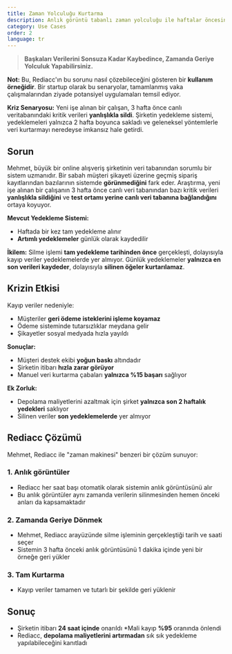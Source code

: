 ```yaml
---
title: Zaman Yolculuğu Kurtarma
description: Anlık görüntü tabanlı zaman yolculuğu ile haftalar öncesinden yanlışlıkla silinen verileri kurtarın.
category: Use Cases
order: 2
language: tr
---
```


> **Başkaları Verilerini Sonsuza Kadar Kaybedince, Zamanda Geriye Yolculuk Yapabilirsiniz.**

**Not:** Bu, Rediacc'ın bu sorunu nasıl çözebileceğini gösteren bir **kullanım örneğidir**. Bir startup olarak bu senaryolar, tamamlanmış vaka çalışmalarından ziyade potansiyel uygulamaları temsil ediyor.

**Kriz Senaryosu:** Yeni işe alınan bir çalışan, 3 hafta önce canlı veritabanındaki kritik verileri **yanlışlıkla sildi**. Şirketin yedekleme sistemi, yedeklemeleri yalnızca 2 hafta boyunca sakladı ve geleneksel yöntemlerle veri kurtarmayı neredeyse imkansız hale getirdi.

## Sorun

Mehmet, büyük bir online alışveriş şirketinin veri tabanından sorumlu bir sistem uzmanıdır. Bir sabah müşteri şikayeti üzerine geçmiş sipariş kayıtlarından bazılarının sistemde **görünmediğini** fark eder. Araştırma, yeni işe alınan bir çalışanın 3 hafta önce canlı veri tabanından bazı kritik verileri **yanlışlıkla sildiğini** ve **test ortamı yerine canlı veri tabanına bağlandığını** ortaya koyuyor.

**Mevcut Yedekleme Sistemi:** 
* Haftada bir kez tam yedekleme alınır 
* **Artımlı yedeklemeler** günlük olarak kaydedilir

**İkilem:** Silme işlemi **tam yedekleme tarihinden önce** gerçekleşti, dolayısıyla kayıp veriler yedeklemelerde yer almıyor. Günlük yedeklemeler **yalnızca en son verileri kaydeder**, dolayısıyla **silinen öğeler kurtarılamaz**.

## Krizin Etkisi

Kayıp veriler nedeniyle: 
* Müşteriler **geri ödeme isteklerini işleme koyamaz** 
* Ödeme sisteminde tutarsızlıklar meydana gelir 
* Şikayetler sosyal medyada hızla yayıldı

**Sonuçlar:** 
* Müşteri destek ekibi **yoğun baskı** altındadır 
* Şirketin itibarı **hızla zarar görüyor** 
* Manuel veri kurtarma çabaları **yalnızca %15 başarı** sağlıyor

**Ek Zorluk:** 
* Depolama maliyetlerini azaltmak için şirket **yalnızca son 2 haftalık yedekleri** saklıyor 
* Silinen veriler **son yedeklemelerde** yer almıyor

## Rediacc Çözümü

Mehmet, Rediacc ile "zaman makinesi" benzeri bir çözüm sunuyor:

### 1. **Anlık görüntüler** 
* Rediacc her saat başı otomatik olarak sistemin anlık görüntüsünü alır 
* Bu anlık görüntüler aynı zamanda verilerin silinmesinden hemen önceki anları da kapsamaktadır

### 2. **Zamanda Geriye Dönmek** 
* Mehmet, Rediacc arayüzünde silme işleminin gerçekleştiği tarih ve saati seçer 
* Sistemin 3 hafta önceki anlık görüntüsünü 1 dakika içinde yeni bir örneğe geri yükler

### 3. **Tam Kurtarma** 
* Kayıp veriler tamamen ve tutarlı bir şekilde geri yüklenir

## Sonuç

* Şirketin itibarı **24 saat içinde** onarıldı 
*Mali kayıp **%95** oranında önlendi 
* Rediacc, **depolama maliyetlerini artırmadan** sık sık yedekleme yapılabileceğini kanıtladı